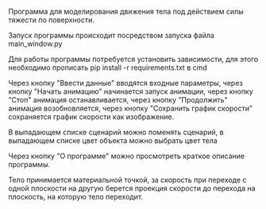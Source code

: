 Программа для моделирования движения тела под действием силы тяжести по поверхности. 

Запуск программы происходит посредством запуска файла main_window.py

Для работы программы потребуется установить зависимости, для этого 
необходимо прописать pip install -r requirements.txt в cmd

Через кнопку "Ввести данные" вводятся входные параметры, через кнопку "Начать анимацию" начинается запуск анимации,
через кнопку "Стоп" анимация останавливается, через кнопку "Продолжить" анимация возобновляется,
через кнопку "Сохранить график скорости" сохраняется график скорости как изображение.

В выпадающем списке сценарий можно поменять сценарий, в выпадающем списке цвет объекта можно выбрать цвет тела

Через кнопку "О программе" можно просмотреть краткое описание программы.
 
Тело принимается материальной точкой, за скорость при переходе с одной плоскости на другую берется проекция скорости 
до перехода на плоскость, на которую тело переходит. 